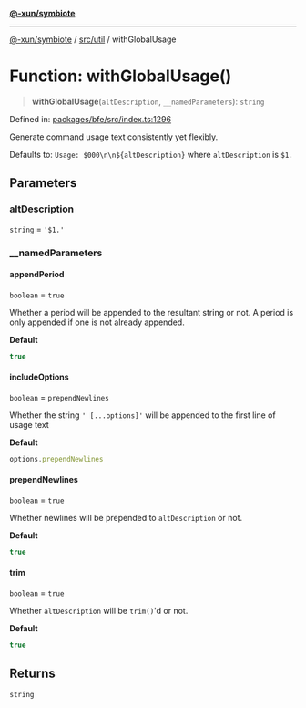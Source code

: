 [**@-xun/symbiote**](../../../README.md)

***

[@-xun/symbiote](../../../README.md) / [src/util](../README.md) / withGlobalUsage

# Function: withGlobalUsage()

> **withGlobalUsage**(`altDescription`, `__namedParameters`): `string`

Defined in: [packages/bfe/src/index.ts:1296](https://github.com/Xunnamius/symbiote/blob/e2a70374b9e5c61d555e2445ff09c823f586ccb3/packages/bfe/src/index.ts#L1296)

Generate command usage text consistently yet flexibly.

Defaults to: `Usage: $000\n\n${altDescription}` where `altDescription` is
`$1.`

## Parameters

### altDescription

`string` = `'$1.'`

### \_\_namedParameters

#### appendPeriod

`boolean` = `true`

Whether a period will be appended to the resultant string or not. A
period is only appended if one is not already appended.

**Default**

```ts
true
```

#### includeOptions

`boolean` = `prependNewlines`

Whether the string `' [...options]'` will be appended to the first line of usage text

**Default**

```ts
options.prependNewlines
```

#### prependNewlines

`boolean` = `true`

Whether newlines will be prepended to `altDescription` or not.

**Default**

```ts
true
```

#### trim

`boolean` = `true`

Whether `altDescription` will be `trim()`'d or not.

**Default**

```ts
true
```

## Returns

`string`
